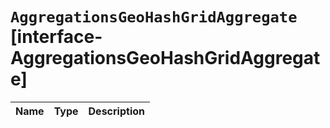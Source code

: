 # `AggregationsGeoHashGridAggregate` [interface-AggregationsGeoHashGridAggregate]

| Name | Type | Description |
| - | - | - |
